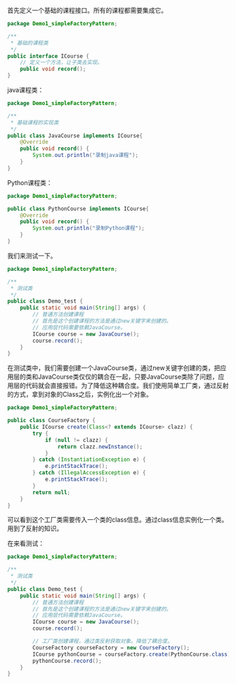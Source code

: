 首先定义一个基础的课程接口。所有的课程都需要集成它。

```java
package Demo1_simpleFactoryPattern;

/**
 * 基础的课程类
 */
public interface ICourse {
    // 定义一个方法，让子类去实现。
    public void record();
}
```

java课程类：

```java
package Demo1_simpleFactoryPattern;

/**
 * 基础课程的实现类
 */
public class JavaCourse implements ICourse{
    @Override
    public void record() {
        System.out.println("录制java课程");
    }
}
```

Python课程类：

```java
package Demo1_simpleFactoryPattern;

public class PythonCourse implements ICourse{
    @Override
    public void record() {
        System.out.println("录制Python课程");
    }
}
```

我们来测试一下。

```java
package Demo1_simpleFactoryPattern;

/**
 * 测试类
 */
public class Demo_test {
    public static void main(String[] args) {
        // 普通方法创建课程
        // 首先是这个创建课程的方法是通过new关键字来创建的。
        // 应用层代码需要依赖JavaCourse。
        ICourse course = new JavaCourse();
        course.record();
    }
}
```

在测试类中，我们需要创建一个JavaCourse类，通过new关键字创建的类，把应用层的类和JavaCourse类仅仅的耦合在一起，只要JavaCourse类除了问题，应用层的代码就会直接报错。为了降低这种耦合度。我们使用简单工厂类，通过反射的方式，拿到对象的Class之后，实例化出一个对象。

```java
package Demo1_simpleFactoryPattern;

public class CourseFactory {
    public ICourse create(Class<? extends ICourse> clazz) {
        try {
            if (null != clazz) {
                return clazz.newInstance();
            }
        } catch (InstantiationException e) {
            e.printStackTrace();
        } catch (IllegalAccessException e) {
            e.printStackTrace();
        }
        return null;
    }
}
```

可以看到这个工厂类需要传入一个类的class信息。通过class信息实例化一个类。用到了反射的知识。

在来看测试：

```java
package Demo1_simpleFactoryPattern;

/**
 * 测试类
 */
public class Demo_test {
    public static void main(String[] args) {
        // 普通方法创建课程
        // 首先是这个创建课程的方法是通过new关键字来创建的。
        // 应用层代码需要依赖JavaCourse。
        ICourse course = new JavaCourse();
        course.record();

        // 工厂类创建课程，通过类反射获取对象。降低了耦合度。
        CourseFactory courseFactory = new CourseFactory();
        ICourse pythonCourse = courseFactory.create(PythonCourse.class);
        pythonCourse.record();
    }
}
```

